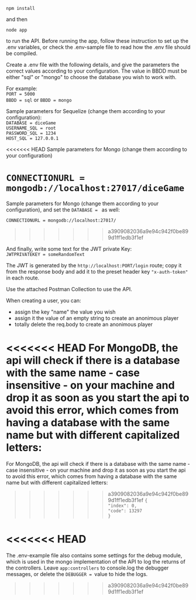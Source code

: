 `npm install`

and then 

`node app`

to run the API. Before running the app, follow these instruction to set up the .env variables, or check the .env-sample file to read how the .env file should be compiled.

Create a .env file with the following details, and give the parameters the correct values according to your configuration.
The value in BBDD must be either "sql" or "mongo" to choose the database you wish to work with.

For example: <br>
`PORT = 5000` <br>
`BBDD = sql` or `BBDD = mongo` 


Sample parameters for Sequelize (change them according to your configuration): <br>
`DATABASE = diceGame` <br>
`USERNAME_SQL = root` <br>
`PASSWORD_SQL = 1234` <br>
`HOST_SQL = 127.0.0.1` <br>

<<<<<<< HEAD
Sample parameters for Mongo (change them according to your configuration)

`CONNECTIONURL = mongodb://localhost:27017/diceGame`
=======
Sample parameters for Mongo (change them according to your configuration), and set the `DATABASE = ` as well:

`CONNECTIONURL = mongodb://localhost:27017/`
>>>>>>> a3909082036a9e94c942f0be899d1ff1edb3f1ef

And finally, write some text for the JWT private Key: <br>
`JWTPRIVATEKEY = someRandomText`


The JWT is generated by the `http://localhost:PORT/login` route; copy it from the response body and add it to the preset header key `"x-auth-token"` in each route.

Use the attached Postman Collection to use the API.

When creating a user, you can:
- assign the key "name" the value you wish
- assign it the value of an empty string to create an anonimous player
- totally delete the req.body to create an anonimous player

<<<<<<< HEAD
For MongoDB, the api will check if there is a database with the same name - case insensitive - on your machine and drop it as soon as you start the api to avoid this error, which comes from having a database with the same name but with different capitalized letters:
=======
For MongoDB, the api will check if there is a database with the same name - case insensitive - on your machine and drop it as soon as you start the api to avoid this error, which comes from having a database with the same name but with different capitalized letters: <br>
>>>>>>> a3909082036a9e94c942f0be899d1ff1edb3f1ef
`{`<br>
`"index": 0,`<br>
`"code": 13297`<br>
`}`<br>

<<<<<<< HEAD
=======
The .env-example file also contains some settings for the debug module, which is used in the mongo implementation of the API to log the returns of the controllers. Leave `app:controllers` to console.log the debugger messages, or delete the `DEBUGGER = `value to hide the logs.
>>>>>>> a3909082036a9e94c942f0be899d1ff1edb3f1ef
